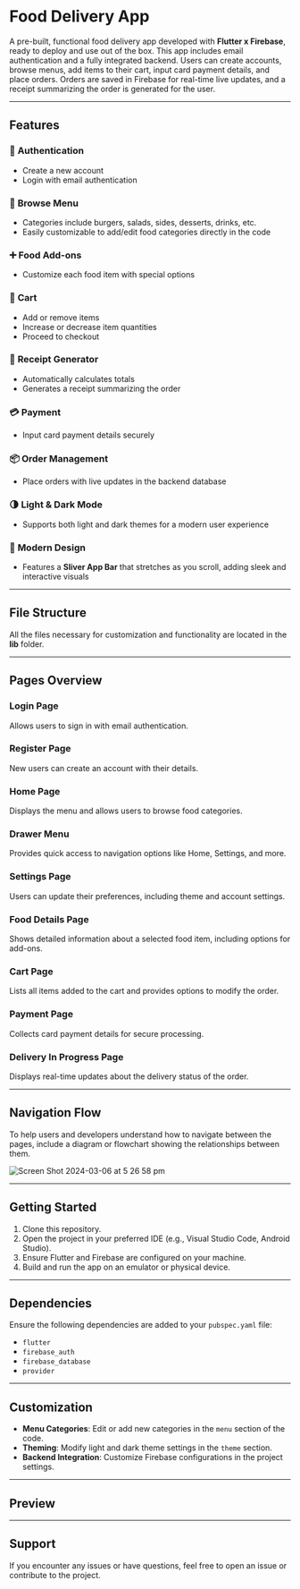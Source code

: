 # Food Delivery App

A pre-built, functional food delivery app developed with **Flutter x Firebase**, ready to deploy and use out of the box. This app includes email authentication and a fully integrated backend. Users can create accounts, browse menus, add items to their cart, input card payment details, and place orders. Orders are saved in Firebase for real-time live updates, and a receipt summarizing the order is generated for the user.

---

## Features

### 🔐 **Authentication**

- Create a new account
- Login with email authentication

### 🍔 **Browse Menu**

- Categories include burgers, salads, sides, desserts, drinks, etc.
- Easily customizable to add/edit food categories directly in the code

### ➕ **Food Add-ons**

- Customize each food item with special options

### 🛒 **Cart**

- Add or remove items
- Increase or decrease item quantities
- Proceed to checkout

### 📃 **Receipt Generator**

- Automatically calculates totals
- Generates a receipt summarizing the order

### 💳 **Payment**

- Input card payment details securely

### 📦 **Order Management**

- Place orders with live updates in the backend database

### 🌗 **Light & Dark Mode**

- Supports both light and dark themes for a modern user experience

### 📱 **Modern Design**

- Features a **Sliver App Bar** that stretches as you scroll, adding sleek and interactive visuals

---

## File Structure

All the files necessary for customization and functionality are located in the **lib** folder.

---

## Pages Overview

### **Login Page**

Allows users to sign in with email authentication.

### **Register Page**

New users can create an account with their details.

### **Home Page**

Displays the menu and allows users to browse food categories.

### **Drawer Menu**

Provides quick access to navigation options like Home, Settings, and more.

### **Settings Page**

Users can update their preferences, including theme and account settings.

### **Food Details Page**

Shows detailed information about a selected food item, including options for add-ons.

### **Cart Page**

Lists all items added to the cart and provides options to modify the order.

### **Payment Page**

Collects card payment details for secure processing.

### **Delivery In Progress Page**

Displays real-time updates about the delivery status of the order.

---

## Navigation Flow

To help users and developers understand how to navigate between the pages, include a diagram or flowchart showing the relationships between them.

![Screen Shot 2024-03-06 at 5 26 58 pm](https://github.com/user-attachments/assets/45106bcf-5890-498b-bba5-4a3a6765d8fc)


---

## Getting Started

1. Clone this repository.
2. Open the project in your preferred IDE (e.g., Visual Studio Code, Android Studio).
3. Ensure Flutter and Firebase are configured on your machine.
4. Build and run the app on an emulator or physical device.

---

## Dependencies

Ensure the following dependencies are added to your `pubspec.yaml` file:

- `flutter`
- `firebase_auth`
- `firebase_database`
- `provider`

---

## Customization

- **Menu Categories**: Edit or add new categories in the `menu` section of the code.
- **Theming**: Modify light and dark theme settings in the `theme` section.
- **Backend Integration**: Customize Firebase configurations in the project settings.

---

## Preview



---

## Support

If you encounter any issues or have questions, feel free to open an issue or contribute to the project.

